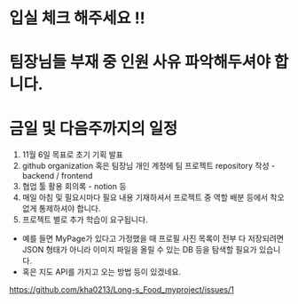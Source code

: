 # 입실 체크 해주세요 !!
# 팀장님들 부재 중 인원 사유 파악해두셔야 합니다.
# 금일 및 다음주까지의 일정
1. 11월 6일 목표로 초기 기획 발표
2. github organization 혹은 팀장님 개인 계정에 팀 프로젝트 repository 작성 - backend / frontend
3. 협업 툴 활용 회의록 - notion 등
4. 매일 아침 및 필요시마다 필요 내용 기재하셔서 프로젝트 중 역할 배분 등에서 착오없게 통제하셔야 합니다.
5. 프로젝트 별로 추가 학습이 요구됩니다.
  - 예를 들면 MyPage가 있다고 가정했을 때 프로필 사진 목록이 전부 다 저장되려면 JSON 형태가 아니라 이미지 파일을 올릴 수 있는 DB 등을 탐색할 필요가 있습니다.
  - 혹은 지도 API를 가지고 오는 방법 등이 있겠네요.

  https://github.com/kha0213/Long-s_Food_myproject/issues/1
